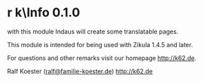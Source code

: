 # r k\Info 0.1.0

with this module Indaus will create some translatable pages.

This module is intended for being used with Zikula 1.4.5 and later.

For questions and other remarks visit our homepage http://k62.de.

Ralf Koester (ralf@familie-koester.de)
http://k62.de
